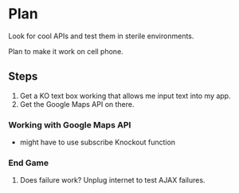 # Plan

Look for cool APIs and test them in sterile environments.

Plan to make it work on cell phone.

## Steps

1. Get a KO text box working that allows me input text into my app.
2. Get the Google Maps API on there.


### Working with Google Maps API

* might have to use subscribe Knockout function

### End Game

1. Does failure work? Unplug internet to test AJAX failures.
